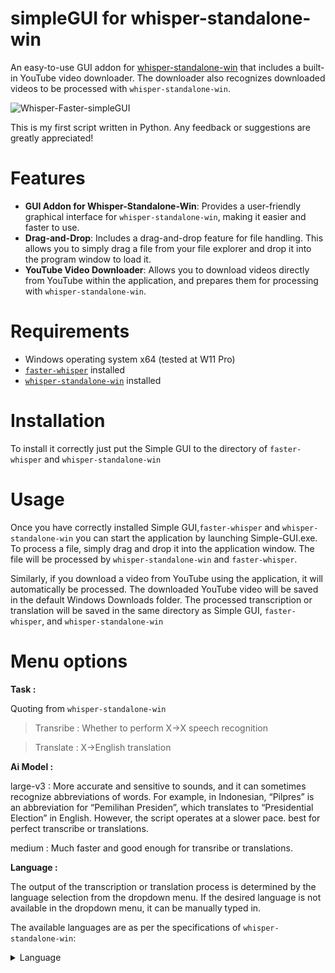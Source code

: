 # simpleGUI for whisper-standalone-win


An easy-to-use GUI addon for [whisper-standalone-win](https://github.com/Purfview/whisper-standalone-win) that includes a built-in YouTube video downloader. The downloader also recognizes downloaded videos to be processed with `whisper-standalone-win`.

  ![Whisper-Faster-simpleGUI](https://github.com/Adamsw72/whisper-standalone-win-simpleGUI/assets/37792924/3063501a-3be7-487d-8ea1-ff814073ec4b)

This is my first script written in Python. Any feedback or suggestions are greatly appreciated!

# Features

- **GUI Addon for Whisper-Standalone-Win**: Provides a user-friendly graphical interface for `whisper-standalone-win`, making it easier and faster to use.
- **Drag-and-Drop**: Includes a drag-and-drop feature for file handling. This allows you to simply drag a file from your file explorer and drop it into the program window to load it.
- **YouTube Video Downloader**: Allows you to download videos directly from YouTube within the application, and prepares them for processing with `whisper-standalone-win`.

# Requirements

- Windows operating system x64 (tested at W11 Pro)
- [`faster-whisper`](https://github.com/SYSTRAN/faster-whisper) installed
- [`whisper-standalone-win`](https://github.com/Purfview/whisper-standalone-win) installed

# Installation

To install it correctly just put the Simple GUI to the directory of `faster-whisper` and `whisper-standalone-win`

# Usage

Once you have correctly installed Simple GUI,`faster-whisper` and `whisper-standalone-win` you can start the application by launching Simple-GUI.exe. To process a file, simply drag and drop it into the application window. The file will be processed by `whisper-standalone-win` and `faster-whisper`.

Similarly, if you download a video from YouTube using the application, it will automatically be processed. The downloaded YouTube video will be saved in the default Windows Downloads folder. The processed transcription or translation will be saved in the same directory as Simple GUI, `faster-whisper`, and `whisper-standalone-win`

# Menu options

**Task :**

  Quoting from `whisper-standalone-win`
  >Transribe : Whether to perform X->X speech recognition

  >Translate : X->English translation 

**Ai Model :**

large-v3 : More accurate and sensitive to sounds, and it can sometimes recognize abbreviations of words. For example, in Indonesian, “Pilpres” is an abbreviation for “Pemilihan Presiden”, which translates to “Presidential Election” in English. However, the script operates at a slower pace. best for perfect transcribe or translations.

medium : Much faster and good enough for transribe or translations.

**Language :**

The output of the transcription or translation process is determined by the language selection from the dropdown menu. If the desired language is not available in the dropdown menu, it can be manually typed in.

The available languages are as per the specifications of `whisper-standalone-win`:

<details>
  <summary>Language</summary>

>{af,am,ar,as,az,ba,be,bg,bn,bo,br,bs,ca,cs,cy,da,de,el,en,es,et,eu,fa,fi,fo,fr,gl,gu,ha,haw,he,hi,hr,ht,hu,hy,id,is,it,ja,jw,ka,kk,km,kn,ko,la,lb,ln,lo,lt,lv,mg,mi,mk,ml,mn,mr,ms,mt,my,ne,nl,nn,no,oc,pa,pl,ps,pt,ro,ru,sa,sd,si,sk,sl,sn,so,sq,sr,su,sv,sw,ta,te,tg,th,tk,tl,tr,tt,uk,ur,uz,vi,yi,yo,yue,zh,Afrikaans,Albanian,Amharic,Arabic,Armenian,Assamese,Azerbaijani,Bashkir,Basque,Belarusian,Bengali,Bosnian,Breton,Bulgarian,Burmese,Cantonese,Castilian,Catalan,Chinese,Croatian,Czech,Danish,Dutch,English,Estonian,Faroese,Finnish,Flemish,French,Galician,Georgian,German,Greek,Gujarati,Haitian,Haitian Creole,Hausa,Hawaiian,Hebrew,Hindi,Hungarian,Icelandic,Indonesian,Italian,Japanese,Javanese,Kannada,Kazakh,Khmer,Korean,Lao,Latin,Latvian,Letzeburgesch,Lingala,Lithuanian,Luxembourgish,Macedonian,Malagasy,Malay,Malayalam,Maltese,Mandarin,Maori,Marathi,Moldavian,Moldovan,Mongolian,Myanmar,Nepali,Norwegian,Nynorsk,Occitan,Panjabi,Pashto,Persian,Polish,Portuguese,Punjabi,Pushto,Romanian,Russian,Sanskrit,Serbian,Shona,Sindhi,Sinhala,Sinhalese,Slovak,Slovenian,Somali,Spanish,Sundanese,Swahili,Swedish,Tagalog,Tajik,Tamil,Tatar,Telugu,Thai,Tibetan,Turkish,Turkmen,Ukrainian,Urdu,Uzbek,Valencian,Vietnamese,Welsh,Yiddish,Yoruba}, -l {af,am,ar,as,az,ba,be,bg,bn,bo,br,bs,ca,cs,cy,da,de,el,en,es,et,eu,fa,fi,fo,fr,gl,gu,ha,haw,he,hi,hr,ht,hu,hy,id,is,it,ja,jw,ka,kk,km,kn,ko,la,lb,ln,lo,lt,lv,mg,mi,mk,ml,mn,mr,ms,mt,my,ne,nl,nn,no,oc,pa,pl,ps,pt,ro,ru,sa,sd,si,sk,sl,sn,so,sq,sr,su,sv,sw,ta,te,tg,th,tk,tl,tr,tt,uk,ur,uz,vi,yi,yo,yue,zh,Afrikaans,Albanian,Amharic,Arabic,Armenian,Assamese,Azerbaijani,Bashkir,Basque,Belarusian,Bengali,Bosnian,Breton,Bulgarian,Burmese,Cantonese,Castilian,Catalan,Chinese,Croatian,Czech,Danish,Dutch,English,Estonian,Faroese,Finnish,Flemish,French,Galician,Georgian,German,Greek,Gujarati,Haitian,Haitian Creole,Hausa,Hawaiian,Hebrew,Hindi,Hungarian,Icelandic,Indonesian,Italian,Japanese,Javanese,Kannada,Kazakh,Khmer,Korean,Lao,Latin,Latvian,Letzeburgesch,Lingala,Lithuanian,Luxembourgish,Macedonian,Malagasy,Malay,Malayalam,Maltese,Mandarin,Maori,Marathi,Moldavian,Moldovan,Mongolian,Myanmar,Nepali,Norwegian,Nynorsk,Occitan,Panjabi,Pashto,Persian,Polish,Portuguese,Punjabi,Pushto,Romanian,Russian,Sanskrit,Serbian,Shona,Sindhi,Sinhala,Sinhalese,Slovak,Slovenian,Somali,Spanish,Sundanese,Swahili,Swedish,Tagalog,Tajik,Tamil,Tatar,Telugu,Thai,Tibetan,Turkish,Turkmen,Ukrainian,Urdu,Uzbek,Valencian,Vietnamese,Welsh,Yiddish,Yoruba}

</details>
                       
